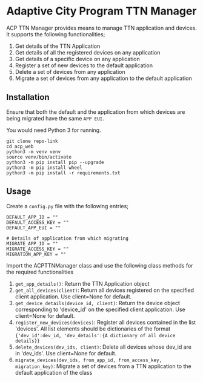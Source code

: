 # Adaptive City Program TTN Manager

ACP TTN Manager provides means to manage TTN application and devices. It supports the following functionalities;
1. Get details of the TTN Application
2. Get details of all the registered devices on any application
3. Get details of a specific device on any application
4. Register a set of new devices to the default application
5. Delete a set of devices from any application
6. Migrate a set of devices from any application to the default application

## Installation

Ensure that both the default and the application from which devices are being migrated have the same `APP EUI`.

You would need Python 3 for running.

```
git clone repo-link
cd acp_web
python3 -m venv venv
source venv/bin/activate
python3 -m pip install pip --upgrade
python3 -m pip install wheel
python3 -m pip install -r requirements.txt
```

## Usage
Create a `config.py` file with the following entries;

```
DEFAULT_APP_ID = ""
DEFAULT_ACCESS_KEY = ""
DEFAULT_APP_EUI = ""

# Details of application from which migrating
MIGRATE_APP_ID = ""
MIGRATE_ACCESS_KEY = ""
MIGRATION_APP_KEY = ""
```

Import the ACPTTNManager class and use the following class methods for the required functionalities

1. `get_app_details()`: Return the TTN Application object
2. `get_all_devices(client)`: Return all devices registered on the specified client application. Use client=None for default.
3. `get_device_details(device_id, client)`: Return the device object corresponding to 'device_id' on the specified client application. Use client=None for default.
4. `register_new_devices(devices)`: Register all devices contained in the list 'devices'. All list elements should be dictionaries of the format `{'dev_id':dev_id, 'dev_details':{A dictionary of all device details}}`
5. `delete_devices(dev_ids, client)`: Delete all devices whose dev_id are in 'dev_ids'. Use client=None for default.
6. `migrate_devices(dev_ids, from_app_id, from_access_key, migration_key)`: Migrate a set of devices from a TTN application to the default application of the class